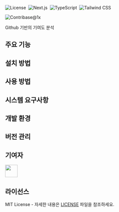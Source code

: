 ![License](https://img.shields.io/badge/License-MIT-black)&nbsp;
![Next.js](https://img.shields.io/badge/Next.js-000000?style=flat&logo=nextdotjs&logoColor=white)&nbsp;
![TypeScript](https://img.shields.io/badge/TypeScript-007ACC?style=flat&logo=typescript&logoColor=white)&nbsp;
![Tailwind CSS](https://img.shields.io/badge/Tailwind%20CSS-38B2AC?style=flat&logo=tailwind-css&logoColor=white)&nbsp;

![Contribase@1x](https://github.com/user-attachments/assets/ad20f071-c4f8-4405-a2d5-7471d6036c5e)

Github 기반의 기여도 분석

## 주요 기능

## 설치 방법

## 사용 방법

## 시스템 요구사항

## 개발 환경

## 버전 관리

## 기여자
<a href = "https://github.com/Hobby2025/Contribase/graphs/contributors">
  <img src = "https://contrib.rocks/image?repo=Hobby2025/Contribase" height="40"/>
</a>

## 라이선스

MIT License - 자세한 내용은 [LICENSE](LICENSE) 파일을 참조하세요.
